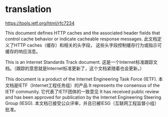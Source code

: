 # translation
https://tools.ietf.org/html/rfc7234

This document defines HTTP caches and the associated header fields that control cache behavior or indicate cacheable response messages.
此文档定义了HTTP caches（缓存）和相关的头字段， 这些头字段控制缓存行为或指示可缓存的响应消息。

This is an Internet Standards Track document.
这是一个Internet标准跟踪文档。（跟踪的意思就是Internet标准更新了，这个文档紧随着也会更新。）

This document is a product of the Internet Engineering Task Force (IETF). 
本文档是IETF（Internet工程任务组）的产品
It represents the consensus of the IETF community.
它代表了IETF团体的一致意见
It has received public review and has been approved for publication by the Internet Engineering Steering Group (IESG). 
本文档已接受公众评审，并且已被IESG（互联网工程监督小组）批准。


